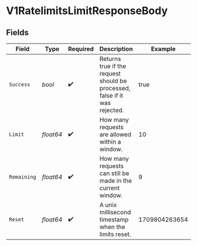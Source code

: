 # V1RatelimitsLimitResponseBody


## Fields

| Field                                                                      | Type                                                                       | Required                                                                   | Description                                                                | Example                                                                    |
| -------------------------------------------------------------------------- | -------------------------------------------------------------------------- | -------------------------------------------------------------------------- | -------------------------------------------------------------------------- | -------------------------------------------------------------------------- |
| `Success`                                                                  | *bool*                                                                     | :heavy_check_mark:                                                         | Returns true if the request should be processed, false if it was rejected. | true                                                                       |
| `Limit`                                                                    | *float64*                                                                  | :heavy_check_mark:                                                         | How many requests are allowed within a window.                             | 10                                                                         |
| `Remaining`                                                                | *float64*                                                                  | :heavy_check_mark:                                                         | How many requests can still be made in the current window.                 | 9                                                                          |
| `Reset`                                                                    | *float64*                                                                  | :heavy_check_mark:                                                         | A unix millisecond timestamp when the limits reset.                        | 1709804263654                                                              |